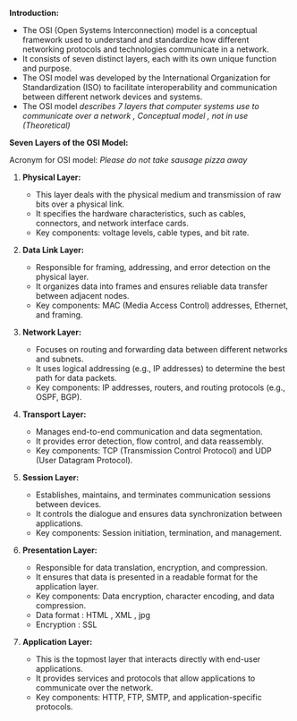 **Introduction:**

- The OSI (Open Systems Interconnection) model is a conceptual framework used to understand and standardize how different networking protocols and technologies communicate in a network.
- It consists of seven distinct layers, each with its own unique function and purpose.
- The OSI model was developed by the International Organization for Standardization (ISO) to facilitate interoperability and communication between different network devices and systems.
- The OSI model *describes 7 layers that computer systems use to communicate over a network , Conceptual model , not in use (Theoretical)*

**Seven Layers of the OSI Model:**

Acronym for OSI model:
_Please do not take sausage pizza away_

1. **Physical Layer:**

   - This layer deals with the physical medium and transmission of raw bits over a physical link.
   - It specifies the hardware characteristics, such as cables, connectors, and network interface cards.
   - Key components: voltage levels, cable types, and bit rate.

2. **Data Link Layer:**

   - Responsible for framing, addressing, and error detection on the physical layer.
   - It organizes data into frames and ensures reliable data transfer between adjacent nodes.
   - Key components: MAC (Media Access Control) addresses, Ethernet, and framing.

3. **Network Layer:**

   - Focuses on routing and forwarding data between different networks and subnets.
   - It uses logical addressing (e.g., IP addresses) to determine the best path for data packets.
   - Key components: IP addresses, routers, and routing protocols (e.g., OSPF, BGP).

4. **Transport Layer:**

   - Manages end-to-end communication and data segmentation.
   - It provides error detection, flow control, and data reassembly.
   - Key components: TCP (Transmission Control Protocol) and UDP (User Datagram Protocol).

5. **Session Layer:**

   - Establishes, maintains, and terminates communication sessions between devices.
   - It controls the dialogue and ensures data synchronization between applications.
   - Key components: Session initiation, termination, and management.

6. **Presentation Layer:**

   - Responsible for data translation, encryption, and compression.
   - It ensures that data is presented in a readable format for the application layer.
   - Key components: Data encryption, character encoding, and data compression.
   - Data format : HTML , XML , jpg
   - Encryption : SSL

7. **Application Layer:**
   - This is the topmost layer that interacts directly with end-user applications.
   - It provides services and protocols that allow applications to communicate over the network.
   - Key components: HTTP, FTP, SMTP, and application-specific protocols.
